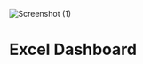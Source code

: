 ![Screenshot (1)](https://github.com/user-attachments/assets/4416f812-e2fd-4ccc-8bb7-d9268e174e42)
# Excel Dashboard
